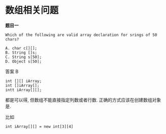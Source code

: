 # 数组相关问题

**题目一**

    Which of the following are valid array declaration for srings of 50 chars?

    A. char c[][];
    B. String []s;
    C. String s[50];
    D. Object s[50];

答案 B

    int [][] iArray;
    int []iArray[];
    intt iArray[][];

都是可以得, 但数组不能直接指定列数或者行数. 正确的方式应该在创建数组对象是.

比如

    int iArray[][] = new int[3][4]
